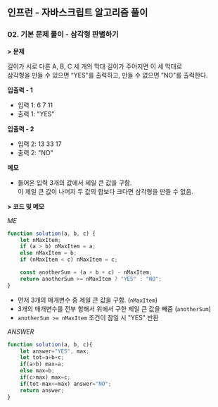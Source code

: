 ## 인프런 - 자바스크립트 알고리즘 풀이

### **02.** 기본 문제 풀이 - 삼각형 판별하기

**> 문제**

길이가 서로 다른 A, B, C 세 개의 막대 길이가 주어지면 이 세 막대로  
삼각형을 만들 수 있으면 “YES"를 출력하고, 만들 수 없으면 ”NO"를 출력한다.

**입출력 - 1**

-   입력 1: 6 7 11
-   출력 1: "YES"

**입출력 - 2**

-   입력 2: 13 33 17
-   출력 2: "NO"

**메모**

-   들어온 입력 3개의 값에서 제일 큰 값을 구함.  
    이 제일 큰 값이 나머지 두 값의 합보다 크다면 삼각형을 만들 수 없음.

**> 코드 및 메모**

_ME_

```js
function solution(a, b, c) {
    let nMaxItem;
    if (a > b) nMaxItem = a;
    else nMaxItem = b;
    if (nMaxItem < c) nMaxItem = c;

    const anotherSum = (a + b + c) - nMaxItem;
    return anotherSum >= nMaxItem ? "YES" : "NO";
}
```

-   먼저 3개의 매개변수 중 제일 큰 값을 구함. (`nMaxItem`)
-   3개의 매개변수를 전부 합해서 위에서 구한 제일 큰 값을 빼줌 (`anotherSum`)
-   `anotherSum >= nMaxItem` 조건이 참일 시 "YES" 반환

_ANSWER_

```js
function solution(a, b, c){
    let answer="YES", max;
    let tot=a+b+c;
    if(a>b) max=a;
    else max=b;
    if(c>max) max=c;
    if(tot-max<=max) answer="NO"; 
    return answer;
}
```
